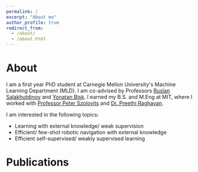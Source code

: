 ```yaml
---
permalink: /
excerpt: "About me"
author_profile: true
redirect_from: 
  - /about/
  - /about.html
---
```


About
======
I am a first year PhD student at Carnegie Mellon University's Machine Learning Department (MLD). I am co-advised by Professors [Ruslan Salakhutdinov](https://www.cs.cmu.edu/~rsalakhu/) and [Yonatan Bisk](https://yonatanbisk.com/index.html). 
I earned my B.S. and M.Eng at MIT, where I worked with [Professor Peter Szolovits](https://groups.csail.mit.edu/medg/people/psz/) and [Dr. Preethi Raghavan](https://researcher.watson.ibm.com/researcher/view.php?person=us-praghav). 

I am interested in the following topics:

* Learning with external knowledge/ weak supervision
* Efficient/ few-shot robotic navigation with external knowledge
* Efficient self-supervised/ weakly supervised learning

Publications
======



